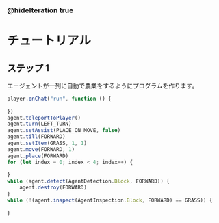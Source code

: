 ### @hideIteration true 

# チュートリアル

## ステップ 1
エージェントが一列に自動で農業をするようにプログラムを作ります。

```javascript
player.onChat("run", function () {
	
})
agent.teleportToPlayer()
agent.turn(LEFT_TURN)
agent.setAssist(PLACE_ON_MOVE, false)
agent.till(FORWARD)
agent.setItem(GRASS, 1, 1)
agent.move(FORWARD, 1)
agent.place(FORWARD)
for (let index = 0; index < 4; index++) {
	
}
while (agent.detect(AgentDetection.Block, FORWARD)) {
    agent.destroy(FORWARD)
}
while (!(agent.inspect(AgentInspection.Block, FORWARD) == GRASS)) {
	
}
```